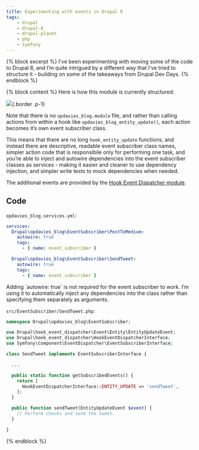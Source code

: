 ```yaml
---
title: Experimenting with events in Drupal 8
tags:
    - drupal
    - drupal-8
    - drupal-planet
    - php
    - symfony
---
```

{% block excerpt %}
I’ve been experimenting with moving some of the code to Drupal 8, and I’m quite intrigued by a different way that I’ve tried to structure it - building on some of the takeaways from Drupal Dev Days.
{% endblock %}

{% block content %}
Here is how this module is currently structured:

![](/images/blog/events-drupal-8/1.png){.border .p-1}

Note that there is no `opdavies_blog.module` file, and rather than calling actions from within a hook like `opdavies_blog_entity_update()`, each action becomes it’s own event subscriber class.

This means that there are no long `hook_entity_update` functions, and instead there are descriptive, readable event subscriber class names, simpler action code that is responsibile only for performing one task, and you’re able to inject and autowire dependencies into the event subscriber classes as services - making it easier and cleaner to use dependency injection, and simpler write tests to mock dependencies when needed.

The additional events are provided by the [Hook Event Dispatcher module][0].

## Code

`opdavies_blog.services.yml`:

```yaml
services:
  Drupal\opdavies_blog\EventSubscriber\PostToMedium:
    autowire: true
    tags:
      - { name: event_subscriber }

  Drupal\opdavies_blog\EventSubscriber\SendTweet:
    autowire: true
    tags:
      - { name: event_subscriber }
```

<div class="note" markdown="1">
Adding `autowire: true` is not required for the event subscriber to work. I’m using it to automatically inject any dependencies into the class rather than specifying them separately as arguments.
</div>

`src/EventSubscriber/SendTweet.php`:

```php
namespace Drupal\opdavies_blog\EventSubscriber;

use Drupal\hook_event_dispatcher\Event\Entity\EntityUpdateEvent;
use Drupal\hook_event_dispatcher\HookEventDispatcherInterface;
use Symfony\Component\EventDispatcher\EventSubscriberInterface;

class SendTweet implements EventSubscriberInterface {

  ...

  public static function getSubscribedEvents() {
    return [
      HookEventDispatcherInterface::ENTITY_UPDATE => 'sendTweet',
    ];
  }

  public function sendTweet(EntityUpdateEvent $event) {
    // Perform checks and send the tweet.
  }

}
```
{% endblock %}

[0]: https://www.drupal.org/project/hook_event_dispatcher
